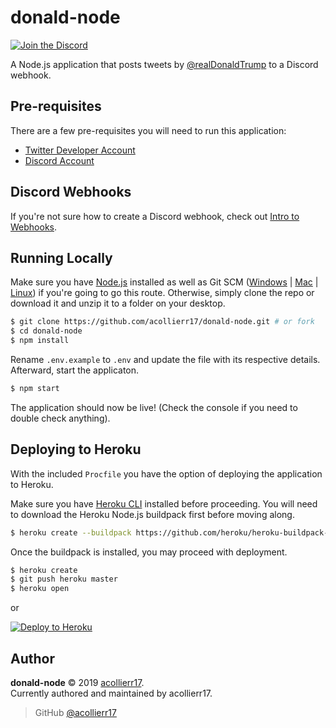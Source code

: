 # donald-node

[![Join the Discord](https://discordapp.com/api/guilds/480231440932667393/embed.png)](https://discord.gg/g7wr8xb)

A Node.js application that posts tweets by [@realDonaldTrump](https://twitter.com/realDonaldTrump) to a Discord webhook.

## Pre-requisites
There are a few pre-requisites you will need to run this application:

- [Twitter Developer Account](https://developer.twitter.com/)
- [Discord Account](https://discordapp.com/)

## Discord Webhooks
If you're not sure how to create a Discord webhook, check out [Intro to Webhooks](https://support.discordapp.com/hc/en-us/articles/228383668-Intro-to-Webhooks).

## Running Locally
Make sure you have [Node.js](http://nodejs.org/) installed as well as Git SCM ([Windows](https://git-scm.com/download/win) | [Mac](https://git-scm.com/download/mac) | [Linux](https://git-scm.com/download/linux)) if you're going to go this route. Otherwise, simply clone the repo or download it and unzip it to a folder on your desktop.
```bash
$ git clone https://github.com/acollierr17/donald-node.git # or fork
$ cd donald-node
$ npm install
```
Rename `.env.example` to `.env` and update the file with its respective details. Afterward, start the applicaton.
```bash
$ npm start
```
The application should now be live! (Check the console if you need to double check anything).

## Deploying to Heroku
With the included `Procfile` you have the option of deploying the application to Heroku.

Make sure you have [Heroku CLI](https://cli.heroku.com/) installed before proceeding. You will need to download the Heroku Node.js buildpack first before moving along.
```bash
$ heroku create --buildpack https://github.com/heroku/heroku-buildpack-nodejs.git
```
Once the buildpack is installed, you may proceed with deployment.
```bash
$ heroku create
$ git push heroku master
$ heroku open
```
or

[![Deploy to Heroku](https://www.herokucdn.com/deploy/button.png)](https://heroku.com/deploy)

## Author
**donald-node** © 2019 [acollierr17](https://github.com/acollierr17).  
Currently authored and maintained by acollierr17.

> GitHub [@acollierr17](https://github.com/acollierr17)